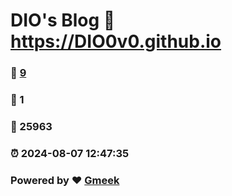 # DIO's Blog :link: https://DIO0v0.github.io 
### :page_facing_up: [9](https://DIO0v0.github.io/tag.html) 
### :speech_balloon: 1 
### :hibiscus: 25963 
### :alarm_clock: 2024-08-07 12:47:35 
### Powered by :heart: [Gmeek](https://github.com/Meekdai/Gmeek)
